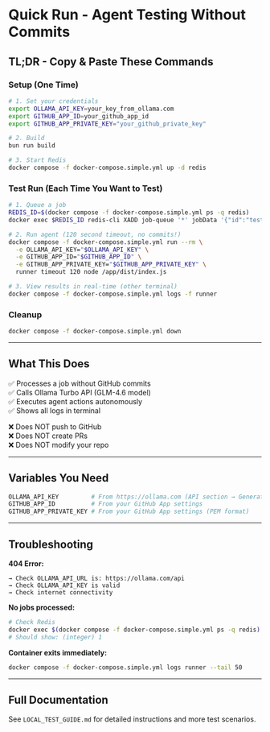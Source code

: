 # Quick Run - Agent Testing Without Commits

## TL;DR - Copy & Paste These Commands

### Setup (One Time)
```bash
# 1. Set your credentials
export OLLAMA_API_KEY=your_key_from_ollama.com
export GITHUB_APP_ID=your_github_app_id
export GITHUB_APP_PRIVATE_KEY="your_github_private_key"

# 2. Build
bun run build

# 3. Start Redis
docker compose -f docker-compose.simple.yml up -d redis
```

### Test Run (Each Time You Want to Test)
```bash
# 1. Queue a job
REDIS_ID=$(docker compose -f docker-compose.simple.yml ps -q redis)
docker exec $REDIS_ID redis-cli XADD job-queue '*' jobData '{"id":"test-'$(date +%s)'","installationId":0,"repoOwner":"test","repoName":"test","taskType":"autonomous","status":"pending","taskParams":{"issueTitle":"Analyze Code","issueBody":"List all files"},"createdAt":"'$(date -u +%Y-%m-%dT%H:%M:%S.000Z)'"}'

# 2. Run agent (120 second timeout, no commits!)
docker compose -f docker-compose.simple.yml run --rm \
  -e OLLAMA_API_KEY="$OLLAMA_API_KEY" \
  -e GITHUB_APP_ID="$GITHUB_APP_ID" \
  -e GITHUB_APP_PRIVATE_KEY="$GITHUB_APP_PRIVATE_KEY" \
  runner timeout 120 node /app/dist/index.js

# 3. View results in real-time (other terminal)
docker compose -f docker-compose.simple.yml logs -f runner
```

### Cleanup
```bash
docker compose -f docker-compose.simple.yml down
```

---

## What This Does

✅ Processes a job without GitHub commits  
✅ Calls Ollama Turbo API (GLM-4.6 model)  
✅ Executes agent actions autonomously  
✅ Shows all logs in terminal  

❌ Does NOT push to GitHub  
❌ Does NOT create PRs  
❌ Does NOT modify your repo  

---

## Variables You Need

```bash
OLLAMA_API_KEY         # From https://ollama.com (API section → Generate API Key)
GITHUB_APP_ID          # From your GitHub App settings
GITHUB_APP_PRIVATE_KEY # From your GitHub App settings (PEM format)
```

---

## Troubleshooting

**404 Error:**
```
→ Check OLLAMA_API_URL is: https://ollama.com/api
→ Check OLLAMA_API_KEY is valid
→ Check internet connectivity
```

**No jobs processed:**
```bash
# Check Redis
docker exec $(docker compose -f docker-compose.simple.yml ps -q redis) redis-cli XLEN job-queue
# Should show: (integer) 1
```

**Container exits immediately:**
```bash
docker compose -f docker-compose.simple.yml logs runner --tail 50
```

---

## Full Documentation

See `LOCAL_TEST_GUIDE.md` for detailed instructions and more test scenarios.
